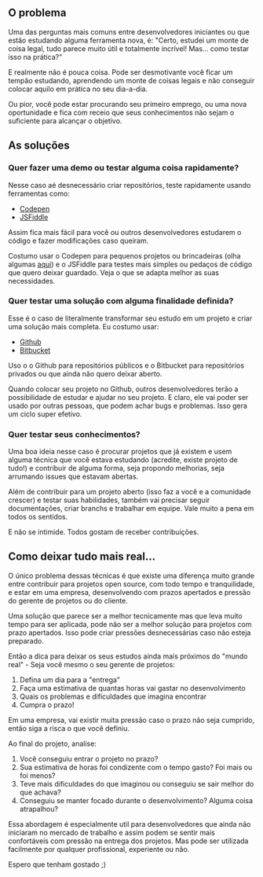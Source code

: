 ## O problema

Uma das perguntas mais comuns entre desenvolvedores iniciantes ou que estão estudando alguma ferramenta nova, é: "Certo, estudei um monte de coisa legal, tudo parece muito útil e totalmente incrível! Mas... como testar isso na prática?"

E realmente não é pouca coisa. Pode ser desmotivante você ficar um tempão estudando, aprendendo um monte de coisas legais e não conseguir colocar aquilo em prática no seu dia-a-dia.

Ou pior, você pode estar procurando seu primeiro emprego, ou uma nova oportunidade e fica com receio que seus conhecimentos não sejam o suficiente para alcançar o objetivo.

## As soluções

### Quer fazer uma demo ou testar alguma coisa rapidamente?

Nesse caso aé desnecessário criar repositórios, teste rapidamente usando ferramentas como:

- [Codepen](http://codepen.io)
- [JSFiddle](https://jsfiddle.net)

Assim fica mais fácil para você ou outros desenvolvedores estudarem o código e fazer modificações caso queiram.

Costumo usar o Codepen para pequenos projetos ou brincadeiras (olha algumas [aqui](http://codepen.io/LFeh)) e o JSFiddle para testes mais simples ou pedaços de código que quero deixar guardado. Veja o que se adapta melhor as suas necessidades.

### Quer testar uma solução com alguma finalidade definida?

Esse é o caso de literalmente transformar seu estudo em um projeto e criar uma solução mais completa. Eu costumo usar:

- [Github](https://github.com)
- [Bitbucket](https://bitbucket.org)

Uso o o Github para repositórios públicos e o Bitbucket para repositórios privados ou que ainda não quero deixar aberto.

Quando colocar seu projeto no Github, outros desenvolvedores terão a possibilidade de estudar e ajudar no seu projeto. E claro, ele vai poder ser usado por outras pessoas, que podem achar bugs e problemas. Isso gera um ciclo super efetivo.

### Quer testar seus conhecimentos?

Uma boa ideia nesse caso é procurar projetos que já existem e usem alguma técnica que você estava estudando (acredite, existe projeto de tudo!) e contribuir de alguma forma, seja propondo melhorias, seja arrumando issues que estavam abertas.

Além de contribuir para um projeto aberto (isso faz a você e a comunidade crescer) e testar suas habilidades, também vai precisar seguir documentações, criar branchs e trabalhar em equipe. Vale muito a pena em todos os sentidos.

E não se intimide. Todos gostam de receber contribuições.

## Como deixar tudo mais real...

O único problema dessas técnicas é que existe uma diferença muito grande entre contribuir para projetos open source, com todo tempo e tranquilidade, e estar em uma empresa, desenvolvendo com prazos apertados e pressão do gerente de projetos ou do cliente.

Uma solução que parece ser a melhor tecnicamente mas que leva muito tempo para ser aplicada, pode não ser a melhor solução para projetos com prazo apertados. Isso pode criar pressões desnecessárias caso não esteja preparado.

Então a dica para deixar os seus estudos ainda mais próximos do "mundo real" - Seja você mesmo o seu gerente de projetos:

1.  Defina um dia para a "entrega"
2.  Faça uma estimativa de quantas horas vai gastar no desenvolvimento
3.  Quais os problemas e dificuldades que imagina encontrar
4.  Cumpra o prazo!

Em uma empresa, vai existir muita pressão caso o prazo não seja cumprido, então siga a risca o que você definiu.

Ao final do projeto, analise:

1.  Você conseguiu entrar o projeto no prazo?
2.  Sua estimativa de horas foi condizente com o tempo gasto? Foi mais ou foi menos?
3.  Teve mais dificuldades do que imaginou ou conseguiu se sair melhor do que achava?
4.  Conseguiu se manter focado durante o desenvolvimento? Alguma coisa atrapalhou?

Essa abordagem é especialmente util para desenvolvedores que ainda não iniciaram no mercado de trabalho e assim podem se sentir mais confortáveis com pressão na entrega dos projetos. Mas pode ser utilizada facilmente por qualquer profissional, experiente ou não.

Espero que tenham gostado ;)
